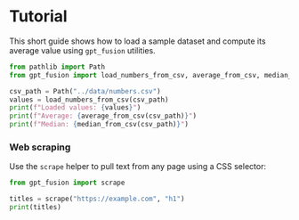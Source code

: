 # Tutorial

This short guide shows how to load a sample dataset and compute its average
value using ``gpt_fusion`` utilities.

```python
from pathlib import Path
from gpt_fusion import load_numbers_from_csv, average_from_csv, median_from_csv

csv_path = Path("../data/numbers.csv")
values = load_numbers_from_csv(csv_path)
print(f"Loaded values: {values}")
print(f"Average: {average_from_csv(csv_path)}")
print(f"Median: {median_from_csv(csv_path)}")
```

### Web scraping

Use the ``scrape`` helper to pull text from any page using a CSS selector:

```python
from gpt_fusion import scrape

titles = scrape("https://example.com", "h1")
print(titles)
```

<script src="assets/js/external-links.js"></script>
